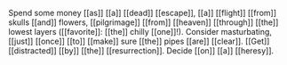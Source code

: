 Spend some money [[as]] [[a]] [[dead]] [[escape]], [[a]] [[flight]] [[from]] skulls [[and]] flowers, [[pilgrimage]] [[from]] [[heaven]] [[through]] [[the]] lowest layers ([[favorite]]: [[the]] chilly [[one]]!). Consider masturbating, [[just]] [[once]] [[to]] [[make]] sure [[the]] pipes [[are]] [[clear]]. [[Get]] [[distracted]] [[by]] [[the]] [[resurrection]]. Decide [[on]] [[a]] [[heresy]].  